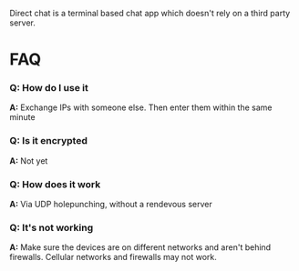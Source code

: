 Direct chat is a terminal based chat app which doesn't rely on a third party server.

# FAQ
### Q: How do I use it

**A:** Exchange IPs with someone else. Then enter them within the same minute


### Q: Is it encrypted

**A:** Not yet


### Q: How does it work

**A:** Via UDP holepunching, without a rendevous server


### Q: It's not working

**A:** Make sure the devices are on different networks and aren't behind firewalls. Cellular networks and firewalls may not work.